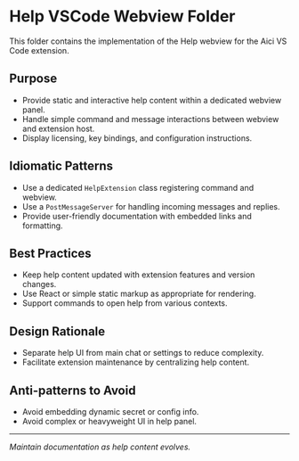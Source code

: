 # Help VSCode Webview Folder

This folder contains the implementation of the Help webview for the Aici VS Code extension.

## Purpose

- Provide static and interactive help content within a dedicated webview panel.
- Handle simple command and message interactions between webview and extension host.
- Display licensing, key bindings, and configuration instructions.

## Idiomatic Patterns

- Use a dedicated `HelpExtension` class registering command and webview.
- Use a `PostMessageServer` for handling incoming messages and replies.
- Provide user-friendly documentation with embedded links and formatting.

## Best Practices

- Keep help content updated with extension features and version changes.
- Use React or simple static markup as appropriate for rendering.
- Support commands to open help from various contexts.

## Design Rationale

- Separate help UI from main chat or settings to reduce complexity.
- Facilitate extension maintenance by centralizing help content.

## Anti-patterns to Avoid

- Avoid embedding dynamic secret or config info.
- Avoid complex or heavyweight UI in help panel.

---

*Maintain documentation as help content evolves.*